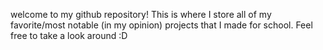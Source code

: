 welcome to my github repository! This is where I store all of my favorite/most notable (in my opinion) projects that I made for school. Feel free to take a look around :D
